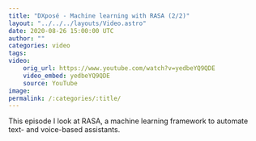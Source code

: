 ```yaml
---
title: "DXposé - Machine learning with RASA (2/2)"
layout: "../../../layouts/Video.astro"
date: 2020-08-26 15:00:00 UTC
author: ""
categories: video
tags: 
video:
    orig_url: https://www.youtube.com/watch?v=yedbeYQ9QDE
    video_embed: yedbeYQ9QDE
    source: YouTube
image:
permalink: /:categories/:title/
---
```


This episode I look at RASA, a machine learning framework to automate text- and voice-based assistants.